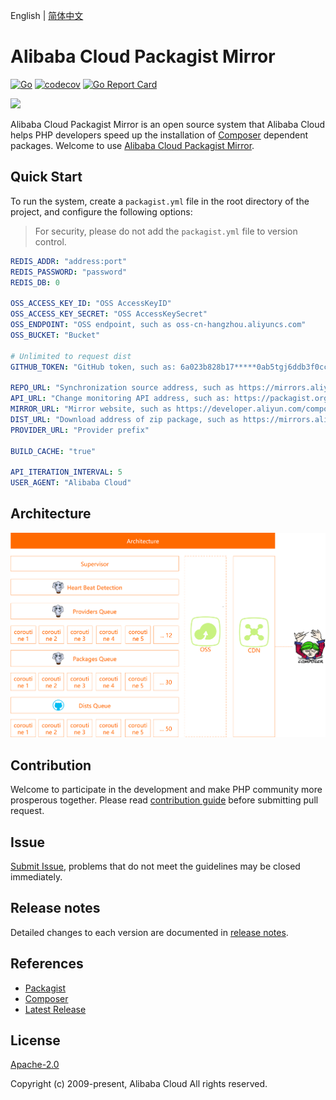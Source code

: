English | [简体中文](/README-zh-CN.md)


# Alibaba Cloud Packagist Mirror
[![Go](https://github.com/aliyun/packagist-mirror/actions/workflows/go.yml/badge.svg)](https://github.com/aliyun/packagist-mirror/actions/workflows/go.yml)
[![codecov](https://codecov.io/gh/aliyun/packagist-mirror/branch/master/graph/badge.svg?token=SQXQW0RAFC)](https://codecov.io/gh/aliyun/packagist-mirror)
[![Go Report Card](https://goreportcard.com/badge/github.com/aliyun/packagist-mirror)](https://goreportcard.com/report/github.com/aliyun/packagist-mirror)

![](https://aliyunsdk-pages.alicdn.com/icons/AlibabaCloud.svg)


Alibaba Cloud Packagist Mirror is an open source system that Alibaba Cloud helps PHP developers speed up the installation of [Composer](https://getcomposer.org) dependent packages. Welcome to use [Alibaba Cloud Packagist Mirror](https://developer.aliyun.com/composer).


## Quick Start
To run the system, create a `packagist.yml` file in the root directory of the project, and configure the following options:
> For security, please do not add the `packagist.yml` file to version control.

```yaml
REDIS_ADDR: "address:port"
REDIS_PASSWORD: "password"
REDIS_DB: 0

OSS_ACCESS_KEY_ID: "OSS AccessKeyID"
OSS_ACCESS_KEY_SECRET: "OSS AccessKeySecret"
OSS_ENDPOINT: "OSS endpoint, such as oss-cn-hangzhou.aliyuncs.com"
OSS_BUCKET: "Bucket"

# Unlimited to request dist
GITHUB_TOKEN: "GitHub token, such as: 6a023b828b17*****0ab5tgj6ddb3f0ccb3d30e0"

REPO_URL: "Synchronization source address, such as https://mirrors.aliyun.com/composer/"
API_URL: "Change monitoring API address, such as: https://packagist.org/"
MIRROR_URL: "Mirror website, such as https://developer.aliyun.com/composer/"
DIST_URL: "Download address of zip package, such as https://mirrors.aliyun.com/composer/dists/"
PROVIDER_URL: "Provider prefix"

BUILD_CACHE: "true"

API_ITERATION_INTERVAL: 5
USER_AGENT: "Alibaba Cloud"
```


## Architecture
![](architecture.png)


## Contribution
Welcome to participate in the development and make PHP community more prosperous together. Please read [contribution guide](/CONTRIBUTING.md) before submitting pull request.


## Issue
[Submit Issue](https://github.com/aliyun/packagist-mirror/issues/new/choose), problems that do not meet the guidelines may be closed immediately.


## Release notes
Detailed changes to each version are documented in [release notes](/CHANGELOG.md).


## References
* [Packagist](https://packagist.org/)
* [Composer](https://getcomposer.org)
* [Latest Release](https://github.com/aliyun/packagist-mirror)


## License
[Apache-2.0](/LICENSE.md)

Copyright (c) 2009-present, Alibaba Cloud All rights reserved.
